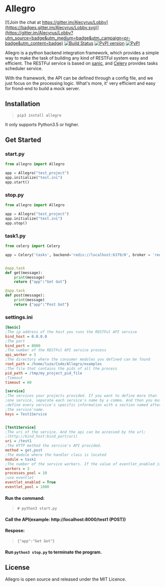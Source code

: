 # Allegro

[![Join the chat at https://gitter.im/Alecyrus/Lobby](https://badges.gitter.im/Alecyrus/Lobby.svg)](https://gitter.im/Alecyrus/Lobby?utm_source=badge&utm_medium=badge&utm_campaign=pr-badge&utm_content=badge)
[![Build Status](https://travis-ci.org/Alecyrus/Allegro.svg?branch=master)](https://travis-ci.org/Alecyrus/Allegro)
[![PyPI version](https://img.shields.io/pypi/pyversions/allegro.svg)](https://pypi.python.org/pypi/Allegro)
[![PyPI](https://img.shields.io/pypi/v/allegro.svg)](https://pypi.python.org/pypi/Allegro)

Allegro is a python backend integration framework, which provides a simple way to make the task of building any kind of RESTFul system easy and efficient. The RESTFul service is based on [sanic](https://github.com/channelcat/sanic), and [Celery](http://www.celeryproject.org/) provides tasks scheduler service. 

With the framework, the API can be defined through a config file, and we just focus on the processing logic. What's more, it' very efficient and easy for frond-end to build a mock server.

## Installation
> `pip3 install allegro`

It only supports Python3.5 or higher.

## Get Started
### start.py
```python
from allegro import Allegro

app = Allegro("test_project")
app.initialize("test.ini")
app.start()
```

### stop.py
```python
from allegro import Allegro

app = Allegro("test_project")
app.initialize("test.ini")
app.stop()
```

### task1.py
```python
from celery import Celery

app = Celery('tasks', backend='redis://localhost:6379/0', broker = 'redis://localhost:6379/0')


@app.task
def get(message):
    print(message)
    return {"app":"Get Got"}

@app.task
def post(message):
    print(message)
    return {"app":"Post Got"}

```
### settings.ini
```ini
[basic]
;The ip address of the host you runs the RESTFul API service
bind_host = 0.0.0.0
;The port
bind_port = 8000
;The number of the RESTFul API service process
api_worker = 3
;The directory where the consumer modules you defined can be found 
root_path = /home/luze/Code/Allegro/examples
;The file that contains the pids of all the process
pid_path = /tmp/my_project_pid_file
;Timeout
timeout = 60

[service]
;The services your projects provided. If you want to define more than
;one service, separate each service's name by a comma. And then you must 
;define every service's specific information with a section named after
;the service'name.
keys = Test1Service


[Test1Service]
;The uri of the service. And the api can be accessed by the url;
;(http://bind_host:bind_port/uri)
uri = /test1
;The HTTP method the service's API provided.
method = get,post
;The module where the handler class is located
module = task1
;The number of the service workers. If the value of eventlet_enabled is True, the item will be of no effect
workers = 3
processes_pool = 10
;use eventlet  
eventlet_enabled = True
eventlet_pool = 1000
```


#### Run the command:
> `# python3 start.py`

#### Call the API(example: http://localhost:8000/test1 (POST))

#### Respose:
>`{"app":"Get Got"}`

#### Run `python3 stop.py` to terminate the program.

## License
Allegro is open source and released under the MIT Licence.
